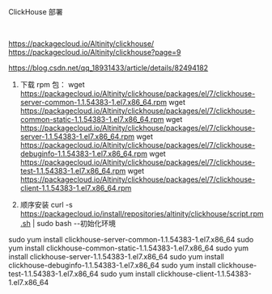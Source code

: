 ClickHouse 部署

<br>

https://packagecloud.io/Altinity/clickhouse/ 
https://packagecloud.io/Altinity/clickhouse?page=9

https://blog.csdn.net/qq_18931433/article/details/82494182


1.   下载 rpm 包：
wget https://packagecloud.io/Altinity/clickhouse/packages/el/7/clickhouse-server-common-1.1.54383-1.el7.x86_64.rpm
wget https://packagecloud.io/Altinity/clickhouse/packages/el/7/clickhouse-common-static-1.1.54383-1.el7.x86_64.rpm
wget https://packagecloud.io/Altinity/clickhouse/packages/el/7/clickhouse-server-1.1.54383-1.el7.x86_64.rpm
wget https://packagecloud.io/Altinity/clickhouse/packages/el/7/clickhouse-debuginfo-1.1.54383-1.el7.x86_64.rpm
wget https://packagecloud.io/Altinity/clickhouse/packages/el/7/clickhouse-test-1.1.54383-1.el7.x86_64.rpm
wget https://packagecloud.io/Altinity/clickhouse/packages/el/7/clickhouse-client-1.1.54383-1.el7.x86_64.rpm

2.    顺序安装
curl -s https://packagecloud.io/install/repositories/altinity/clickhouse/script.rpm.sh | sudo bash   --初始化环境

sudo yum install clickhouse-server-common-1.1.54383-1.el7.x86_64
sudo yum install clickhouse-common-static-1.1.54383-1.el7.x86_64
sudo yum install clickhouse-server-1.1.54383-1.el7.x86_64
sudo yum install clickhouse-debuginfo-1.1.54383-1.el7.x86_64
sudo yum install clickhouse-test-1.1.54383-1.el7.x86_64
sudo yum install clickhouse-client-1.1.54383-1.el7.x86_64

